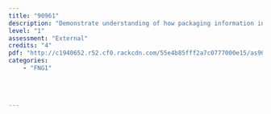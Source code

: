 ```yaml
---
title: "90961"
description: "Demonstrate understanding of how packaging information influences an individual's food choices and well-being"
level: "1"
assessment: "External"
credits: "4"
pdf: "http://c1940652.r52.cf0.rackcdn.com/55e4b85fff2a7c0777000e15/as90961.pdf"
categories:
    - "FNG1"
    
    
    
    
---
```

